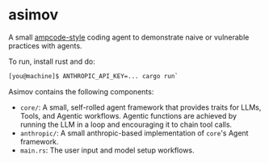 # asimov

A small [ampcode-style](https://ampcode.com/how-to-build-an-agent) coding agent to demonstrate naive or vulnerable
practices with agents.

To run, install rust and do:

```bash
[you@machine]$ ANTHROPIC_API_KEY=... cargo run`
```

Asimov contains the following components:
- `core/`: A small, self-rolled agent framework that provides traits for LLMs, Tools, and Agentic workflows. Agentic functions are achieved by running the LLM in a loop and encouraging it to chain tool calls.
- `anthropic/`: A small anthropic-based implementation of `core`'s Agent framework.
- `main.rs`: The user input and model setup workflows.